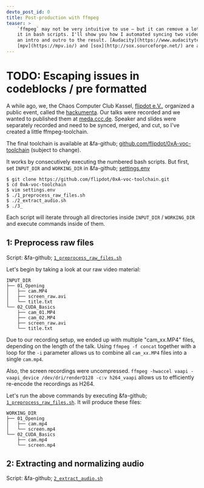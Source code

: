 ```yaml
---
devto_post_id: 0
title: Post-production with ffmpeg
teaser: >
    `ffmpeg` may not be very intuitive to use – but it can remove a lot of repetitive work when using
    it in bash scripts. I'll show you how I automated syncing two videos, combining them, and adding
    an intro and outro to the result. [Audacity](https://www.audacityteam.org/),
    [mpv](https://mpv.io/) and [sox](http://sox.sourceforge.net/) are also part of the toolchain.
---
```


# TODO: Escaping issues in codeblocks / pre formatted

A while ago, we, the Chaos Computer Club Kassel, [flipdot e.V.](https://flipdot.org), organized a public
event, called the [hackumenta](https://2019.hackumenta.de/). Our talks were recorded and we wanted to
published them at [meda.ccc.de](https://media.ccc.de). Speaker and slides were separately recorded and
need to be synced, merged, and cut, so I've created a little ffmpeg-toolchain.

The final toolchain is available at &fa-github;
[github.com/flipdot/0xA-voc-toolchain](https://github.com/flipdot/0xA-voc-toolchain/) (subject to change).

It works by consecutively executing the numbered bash scripts. But first, set `INPUT_DIR` and
`WORKING_DIR` in &fa-github; [settings.env](https://github.com/flipdot/0xA-voc-toolchain/blob/master/settings.env)

```console
$ git clone https://github.com/flipdot/0xA-voc-toolchain.git
$ cd 0xA-voc-toolchain
$ vim settings.env
$ ./1_preprocess_raw_files.sh
$ ./2_extract_audio.sh
$ ./3_
```

Each script will iterate through all directories inside `INPUT_DIR` / `WORKING_DIR` and execute commands
inside of them.

## 1: Preprocess raw files

Script: &fa-github; [`1_preprocess_raw_files.sh`](https://github.com/flipdot/0xA-voc-toolchain/blob/master/1_preprocess_raw_files.sh)

Let's begin by taking a look at our raw video material:

```text
INPUT_DIR
├── 01_Opening
│   ├── cam.MP4
│   ├── screen_raw.avi
│   └── title.txt
└── 02_CUDA_Basics
    ├── cam_01.MP4
    ├── cam_02.MP4
    ├── screen_raw.avi
    └── title.txt
```

Due to our recording setup, we ended up with multiple "cam_xx.MP4" files, depending on the length of the
talk. Using `ffmpeg -f concat` together with a loop for the `-i` parameter allows us to combine all
`cam_xx.MP4` files into a single `cam.mp4`.

Also, the screen recordings were uncompressed.
`ffmpeg -hwaccel vaapi -vaapi_device /dev/dri/renderD128 -c:v h264_vaapi` allows us to efficiently re-encode
the recordings as H264.

Let's run the above commands by executing
&fa-github; [`1_preprocess_raw_files.sh`](https://github.com/flipdot/0xA-voc-toolchain/blob/master/1_preprocess_raw_files.sh).
It will produce these files:

```text
WORKING_DIR
├── 01_Opening
│   ├── cam.mp4
│   └── screen.mp4
└── 02_CUDA_Basics
    ├── cam.mp4
    └── screen.mp4
```

## 2: Extracting and normalizing audio

Script: &fa-github; [`2_extract_audio.sh`](https://github.com/flipdot/0xA-voc-toolchain/blob/master/2_extract_audio.sh)